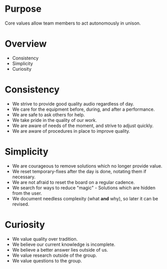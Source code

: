 # Purpose

Core values allow team members to act autonomously in unison.

# Overview

- Consistency
- Simplicity
- Curiosity

# Consistency

- We strive to provide good quality audio regardless of day.
- We care for the equipment before, during, and after a performance.
- We are safe to ask others for help.
- We take pride in the quality of our work.
- We are aware of needs of the moment, and strive to adjust quickly.
- We are aware of procedures in place to improve quality.

# Simplicity

- We are courageous to remove solutions which no longer provide value.
- We reset temporary-fixes after the day is done, notating them if necessary.
- We are not afraid to reset the board on a regular cadence.
- We search for ways to reduce "magic" - Solutions which are hidden from the user.
- We document needless complexity (what **and** why), so later it can be revised.

# Curiosity

- We value quality over tradition.
- We believe our current knowledge is incomplete.
- We believe a better answer lies outside of us.
- We value research outside of the group.
- We value questions to the group.
